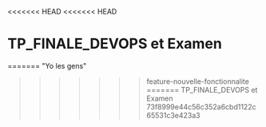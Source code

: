 <<<<<<< HEAD
<<<<<<< HEAD
# TP_FINALE_DEVOPS et Examen
=======
"Yo les gens"
>>>>>>> feature-nouvelle-fonctionnalite
=======
 TP_FINALE_DEVOPS et Examen
>>>>>>> 73f8999e44c56c352a6cbd1122c65531c3e423a3

